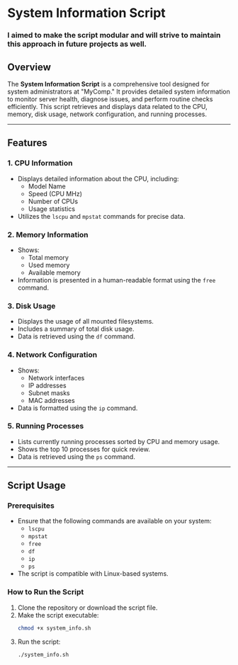 # System Information Script

### I aimed to make the script modular and will strive to maintain this approach in future projects as well.

## Overview
The **System Information Script** is a comprehensive tool designed for system administrators at "MyComp." It provides detailed system information to monitor server health, diagnose issues, and perform routine checks efficiently. This script retrieves and displays data related to the CPU, memory, disk usage, network configuration, and running processes.

---

## Features

### 1. CPU Information
- Displays detailed information about the CPU, including:
  - Model Name
  - Speed (CPU MHz)
  - Number of CPUs
  - Usage statistics
- Utilizes the `lscpu` and `mpstat` commands for precise data.

### 2. Memory Information
- Shows:
  - Total memory
  - Used memory
  - Available memory
- Information is presented in a human-readable format using the `free` command.

### 3. Disk Usage
- Displays the usage of all mounted filesystems.
- Includes a summary of total disk usage.
- Data is retrieved using the `df` command.

### 4. Network Configuration
- Shows:
  - Network interfaces
  - IP addresses
  - Subnet masks
  - MAC addresses
- Data is formatted using the `ip` command.

### 5. Running Processes
- Lists currently running processes sorted by CPU and memory usage.
- Shows the top 10 processes for quick review.
- Data is retrieved using the `ps` command.

---

## Script Usage

### Prerequisites
- Ensure that the following commands are available on your system:
  - `lscpu`
  - `mpstat`
  - `free`
  - `df`
  - `ip`
  - `ps`
- The script is compatible with Linux-based systems.

### How to Run the Script
1. Clone the repository or download the script file.
2. Make the script executable:
   ```bash
   chmod +x system_info.sh
   ```
3. Run the script:
   ```bash
   ./system_info.sh
   ```


